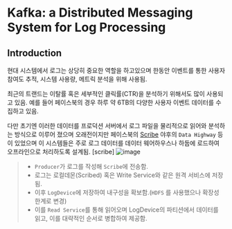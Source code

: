 # Kafka: a Distributed Messaging System for Log Processing

## Introduction
현대 시스템에서 로그는 상당히 중요한 역할을 하고있으며 한동안 이벤트를 통한 사용자 참여도 추적, 시스템 사용량, 메트릭 분석을 위해 사용됨.

최근의 트랜드는 이탈률 혹은 세부적인 클릭률(CTR)을 분석하기 위해서도 많이 사용되고 있음. 예를 들어 페이스북의 경우 하루 약 6TB의 다양한 사용자 이벤트 데이터를 수집하고 있음.

다만 초기엔 이러한 데이터를 프로덕션 서버에서 로그 파일을 물리적으로 읽어와 분석하는 방식으로 이루어 졌으며 오래전이지만 페이스북의 [Scribe](https://engineering.fb.com/2019/10/07/core-infra/scribe/) 야후의 `Data Highway` 등이 있었으며 이 시스템들은 주로 로그 데이터를 데이터 웨어하우스나 하둡에 로드하여 오프라인으로 처리하도록 설계됨.
[scribe]
![image](https://github.com/user-attachments/assets/ec22f0a2-0757-4b42-a237-db16641e4f7b)
> - `Producer`가 로그를 작성해 `Scribe`에 전송함.
> - 로그는 로컬데몬(Scribed) 혹은 Write Service와 같은 원격 서비스에 저장됨.
> - 이후 `LogDevice`에 저장하여 내구성을 확보함.(`HDFS` 를 사용했으나 확장성 한계로 변경)
> - 이를 `Read Service`를 통해 읽어오며 LogDevice의 파티션에서 데이터를 읽고, 이를 대략적인 순서로 병합하여 제공함.
